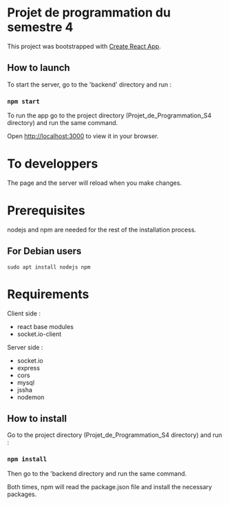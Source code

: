 # Projet de programmation du semestre 4

This project was bootstrapped with [Create React App](https://github.com/facebook/create-react-app).

## How to launch

To start the server, go to the 'backend' directory and run :

### `npm start`

To run the app go to the project directory (Projet_de_Programmation_S4 directory) and run the same command.

Open [http://localhost:3000](http://localhost:3000) to view it in your browser.

# To developpers

The page and the server will reload when you make changes.

# Prerequisites

nodejs and npm are needed for the rest of the installation process.

## For Debian users

`sudo apt install nodejs npm`

# Requirements

Client side :
* react base modules
* socket.io-client

Server side :
* socket.io
* express
* cors
* mysql
* jssha
* nodemon

## How to install

Go to the project directory (Projet_de_Programmation_S4 directory) and run :

### `npm install`

Then go to the 'backend directory and run the same command.

Both times, npm will read the package.json file and install the necessary packages.